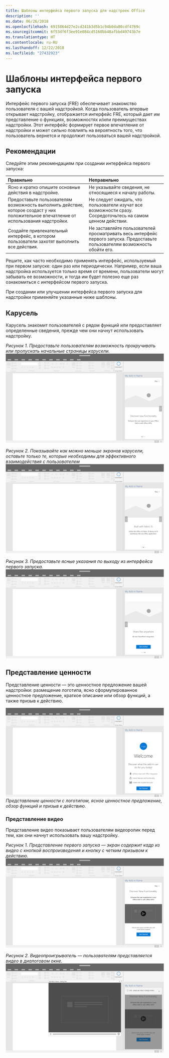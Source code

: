 ```yaml
---
title: Шаблоны интерфейса первого запуска для надстроек Office
description: ''
ms.date: 06/26/2018
ms.openlocfilehash: 6915864d27e2cd241b3d5b1c94b0da80cdf4769c
ms.sourcegitcommit: 6f53df6f3ee91e084cd5160bb48afbbd49743b7e
ms.translationtype: HT
ms.contentlocale: ru-RU
ms.lasthandoff: 12/22/2018
ms.locfileid: "27432923"
---
```

# <a name="first-run-experience-patterns"></a>Шаблоны интерфейса первого запуска

Интерфейс первого запуска (FRE) обеспечивает знакомство пользователя с вашей надстройкой. Когда пользователь впервые открывает надстройку, отображается интерфейс FRE, который дает им представление о функциях, возможностях и/или преимуществах надстройки. Этот интерфейс формирует первое впечатление от надстройки и может сильно повлиять на вероятность того, что пользователь вернется и продолжит пользоваться вашей надстройкой.

## <a name="best-practices"></a>Рекомендации


Следуйте этим рекомендациям при создании интерфейса первого запуска:

|Правильно|Неправильно|
|:------|:------|
|Ясно и кратко опишите основные действия в надстройке. | Не указывайте сведения, не относящиеся к началу работы.
|Предоставьте пользователям возможность выполнить действие, которое создаст у них положительное впечатление от использования надстройки. | Не следует ожидать, что пользователи изучат все возможности сразу. Сосредоточьтесь на самом ценном действии.
|Создайте привлекательный интерфейс, в котором пользователи захотят выполнить все действия. | Не заставляйте пользователей просматривать весь интерфейс первого запуска. Предоставьте пользователям возможность обойти его. |



Решите, как часто необходимо применять интерфейс, используемый при первом запуске: один раз или периодически. Например, если ваша надстройка используется только время от времени, пользователи могут забывать ее возможности, и тогда им будет полезно еще раз ознакомиться с интерфейсом первого запуска.



При создании или улучшении интерфейса первого запуска для надстройки применяйте указанные ниже шаблоны.



## <a name="carousel"></a>Карусель


Карусель знакомит пользователей с рядом функций или предоставляет определенные сведения, прежде чем они начнут использовать надстройку.

*Рисунок 1. Предоставьте пользователям возможность прокручивать или пропускать начальные страницы карусели.*
![Первый запуск — карусель: спецификации для области задач рабочего стола](../images/add-in-FRE-step-1.png)



*Рисунок 2. Показывайте как можно меньше экранов карусели, оставьте только те, которые необходимы для эффективного взаимодействия с пользователем*
![Первый запуск — карусель: спецификации для области задач рабочего стола](../images/add-in-FRE-step-2.png)


*Рисунок 3. Предоставьте ясные указания по выходу из интерфейса первого запуска.*
![Первый запуск — карусель: спецификации для области задач рабочего стола](../images/add-in-FRE-step-3.png)



## <a name="value-placemat"></a>Представление ценности

Представление ценности — это ценностное предложение вашей надстройки: размещение логотипа, ясно сформулированное ценностное предложение, краткое описание или обзор функций, а также призыв к действию.



![Первый запуск — представление ценности: спецификации для области задач рабочего стола](../images/add-in-FRE-value.png)
*Представление ценности с логотипом, ясное ценностное предложение, обзор функций и призыв к действию.*


### <a name="video-placemat"></a>Представление видео

Представление видео показывает пользователям видеоролик перед тем, как они начнут использовать вашу надстройку.


*Рисунок 1. Представление первого запуска — экран содержит кадр из видео с кнопкой воспроизведения и кнопку с четким призывом к действию.*![Представление видео: спецификации для области задач рабочего стола](../images/add-in-FRE-video.png)



*Рисунок 2. Видеопроигрыватель — пользователям представляется видео в диалоговом окне.*
![Представление видео: спецификации для области задач рабочего стола](../images/add-in-FRE-video-dialog.png)
